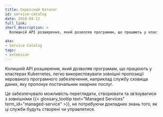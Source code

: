 ```yaml
---
title: Сервісний Каталог
id: service-catalog
date: 2018-04-12
full_link: 
short_description: >
  Колишній API розширення, який дозволяв програмам, що працюють у кластерах Kubernetes, легко використовувати зовнішні пропозиції керованого програмного забезпечення, наприклад службу сховища даних, яку пропонує постачальник хмарних послуг.

aka: 
- Service Catalog
tags:
- extension
---
```


Колишній API розширення, який дозволяв програмам, що працюють у кластерах Kubernetes, легко використовувати зовнішні пропозиції керованого програмного забезпечення, наприклад службу сховища даних, яку пропонує постачальник хмарних послуг.

<!--more-->

Це забезпечувало можливість переглядати, створювати та звʼязуватися з зовнішніми {{< glossary_tooltip text="Managed Services" term_id="managed-service" >}}, не потребуючи докладних знань того, як ці служби будуть створені чи управлятися.
